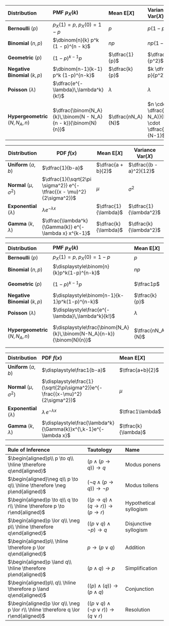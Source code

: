 
| Distribution                     | PMF $p_X(k)$                                                   | Mean $\mathrm{E}[X]$ | Variance $\mathrm{Var}(X)$                               |
|:---------------------------------|:---------------------------------------------------------------|:---------------------|:---------------------------------------------------------|
| **Bernoulli** $(p)$              | $p_X(1) = p$, $p_X(0) = 1 - p$                                 | $p$                  | $p(1 - p)$                                               |
| **Binomial** $(n, p)$            | $\dbinom{n}{k} p^k (1 - p)^{n - k}$                            | $np$                 | $np(1 - p)$                                              |
| **Geometric** $(p)$              | $(1-p)^{k-1} p$                                                | $\dfrac{1}{p}$       | $\dfrac{1 - p}{p^2}$                                     |
| **Negative Binomial** $(k, p)$   | $\dbinom{n-1}{k-1} p^k (1-p)^{n-k}$                            | $\dfrac{k}{p}$       | $k \dfrac{1 - p}{p^2}$                                   |
| **Poisson** $(\lambda)$          | $\dfrac{e^{-\lambda}\,\lambda^k}{k!}$                          | $\lambda$            | $\lambda$                                                |
| **Hypergeometric** $(N, N_A, n)$ | $\dfrac{\binom{N_A}{k}\,\binom{N - N_A}{n - k}}{\binom{N}{n}}$ | $\dfrac{nN_A}{N}$    | $n \cdot \dfrac{N_A(N-N_A)}{N^2} \cdot \dfrac{N-n}{N-1}$ |

| Distribution                 | PDF $f(x)$                                                            | Mean $\mathrm{E}[X]$ | Variance $\text{Var}(X)$ |
|------------------------------|-----------------------------------------------------------------------|----------------------|--------------------------|
| **Uniform** $(a, b)$         | $\dfrac{1}{b-a}$                                                      | $\dfrac{a + b}{2}$   | $\dfrac{(b - a)^2}{12}$  |
| **Normal** $(\mu, \sigma^2)$ | $\dfrac{1}{\sqrt{2\pi \sigma^2}} e^{-\tfrac{(x - \mu)^2}{2\sigma^2}}$ | $\mu$                | $\sigma^2$               |
| **Exponential** $(\lambda)$  | $\lambda e^{-\lambda x}$                                              | $\dfrac{1}{\lambda}$ | $\dfrac{1}{\lambda^2}$   |
| **Gamma** $(k, \lambda)$     | $\dfrac{\lambda^k}{\Gamma(k)} e^{-\lambda x} x^{k-1}$                 | $\dfrac{k}{\lambda}$ | $\dfrac{k}{\lambda^2}$   |

| Distribution                   | PMF $p_X(k)$                                                           | Mean $\mathrm{E}[X]$ | Variance $\mathrm{Var}(X)$                         | MGF $M_X(t)$                                             |
|:-------------------------------|:-----------------------------------------------------------------------|:---------------------|:---------------------------------------------------|:---------------------------------------------------------|
| **Bernoulli** $(p)$            | $p_X(1)=p,\;p_X(0)=1-p$                                                | $p$                  | $p(1-p)$                                           | $(1-p)+p\,e^t$                                           |
| **Binomial** $(n,p)$           | $\displaystyle\binom{n}{k}p^k(1-p)^{n-k}$                              | $np$                 | $np(1-p)$                                          | $\bigl[(1-p)+p\,e^t\bigr]^n$                             |
| **Geometric** $(p)$            | $(1-p)^{k-1}p$                                                         | $\tfrac1p$           | $\tfrac{1-p}{p^2}$                                 | $\displaystyle\frac{p\,e^t}{1-(1-p)\,e^t}$               |
| **Negative Binomial** $(k,p)$  | $\displaystyle\binom{n-1}{k-1}p^k(1-p)^{n-k}$                          | $\tfrac{k}{p}$       | $k\;\tfrac{1-p}{p^2}$                              | $\displaystyle\Bigl(\frac{p\,e^t}{1-(1-p)\,e^t}\Bigr)^k$ |
| **Poisson** $(\lambda)$        | $\displaystyle\frac{e^{-\lambda}\,\lambda^k}{k!}$                      | $\lambda$            | $\lambda$                                          | $\displaystyle\exp\bigl(\lambda(e^t-1)\bigr)$            |
| **Hypergeometric** $(N,N_A,n)$ | $\displaystyle\frac{\binom{N_A}{k}\,\binom{N-N_A}{n-k}}{\binom{N}{n}}$ | $\tfrac{nN_A}{N}$    | $n\cdot\frac{N_A(N-N_A)}{N^2}\cdot\frac{N-n}{N-1}$ | N/A                                                      |

| Distribution                | PDF $f(x)$                                                                   | Mean $\mathrm{E}[X]$ | Variance $\mathrm{Var}(X)$ | MGF $M_X(t)$                                               |
|:----------------------------|:-----------------------------------------------------------------------------|:---------------------|:---------------------------|:-----------------------------------------------------------|
| **Uniform** $(a,b)$         | $\displaystyle\frac1{b-a}$                                                   | $\tfrac{a+b}{2}$     | $\tfrac{(b-a)^2}{12}$      | $\displaystyle\frac{e^{b t}-e^{a t}}{(b-a)\,t}$            |
| **Normal** $(\mu,\sigma^2)$ | $\displaystyle\frac{1}{\sqrt{2\pi\sigma^2}}e^{-\frac{(x-\mu)^2}{2\sigma^2}}$ | $\mu$                | $\sigma^2$                 | $\displaystyle\exp\Bigl(\mu\,t+\tfrac12\sigma^2t^2\Bigr)$  |
| **Exponential** $(\lambda)$ | $\lambda\,e^{-\lambda x}$                                                    | $\tfrac1\lambda$     | $\tfrac1{\lambda^2}$       | $\displaystyle\frac{\lambda}{\lambda - t},\quad t<\lambda$ |
| **Gamma** $(k,\lambda)$     | $\displaystyle\frac{\lambda^k}{\Gamma(k)}x^{\,k-1}e^{-\lambda x}$            | $\tfrac{k}{\lambda}$ | $\tfrac{k}{\lambda^2}$     | $\displaystyle\Bigl(\frac{\lambda}{\lambda - t}\Bigr)^k$   |

| Rule of Inference                                                                   | Tautology                                                      | Name                   |
|:------------------------------------------------------------------------------------|:---------------------------------------------------------------|:-----------------------|
| $\begin{aligned}p\\ p \to q\\ \hline \therefore q\end{aligned}$                     | $(p \land (p \to q)) \to q$                                    | Modus ponens           |
| $\begin{aligned}\neg q\\ p \to q\\ \hline \therefore \neg p\end{aligned}$           | $(\neg q \land (p \to q)) \to \neg p$                          | Modus tollens          |
| $\begin{aligned}p \to q\\ q \to r\\ \hline \therefore p \to r\end{aligned}$         | $((p \to q) \land (q \to r)) \to (p \to r)$                    | Hypothetical syllogism |
| $\begin{aligned}p \lor q\\ \neg p\\ \hline \therefore q\end{aligned}$               | $((p \lor q) \land \neg p) \to q$                              | Disjunctive syllogism  |
| $\begin{aligned}p\\ \hline \therefore p \lor q\end{aligned}$                        | $p \to (p \lor q)$                                             | Addition               |
| $\begin{aligned}p \land q\\ \hline \therefore p\end{aligned}$                       | $(p \land q) \to p$                                            | Simplification         |
| $\begin{aligned}p\\ q\\ \hline \therefore p \land q\end{aligned}$                   | $((p) \land (q)) \to (p \land q)$                              | Conjunction            |
| $\begin{aligned}p \lor q\\ \neg p \lor r\\ \hline \therefore q \lor r\end{aligned}$ | $((p \lor q) \land (\neg p \lor r)) \to (q \lor r)$            | Resolution             |
